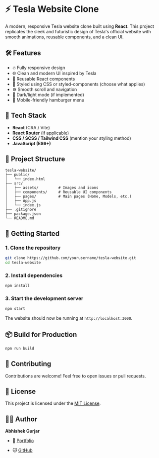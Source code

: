 # ⚡ Tesla Website Clone

A modern, responsive Tesla website clone built using **React**. This project replicates the sleek and futuristic design of Tesla's official website with smooth animations, reusable components, and a clean UI.



## 🛠️ Features

* 🔥 Fully responsive design
* 🌐 Clean and modern UI inspired by Tesla
* 🔁 Reusable React components
* 🎨 Styled using CSS or styled-components (choose what applies)
* ⚙️ Smooth scroll and navigation
* 🌙 Dark/light mode (if implemented)
* 📱 Mobile-friendly hamburger menu

## 🧰 Tech Stack

* **React** (CRA / Vite)
* **React Router** (if applicable)
* **CSS / SCSS / Tailwind CSS** (mention your styling method)
* **JavaScript (ES6+)**

## 📁 Project Structure

```
tesla-website/
├── public/
│   └── index.html
├── src/
│   ├── assets/         # Images and icons
│   ├── components/     # Reusable UI components
│   ├── pages/          # Main pages (Home, Models, etc.)
│   ├── App.js
│   └── index.js
├── .gitignore
├── package.json
└── README.md
```

## 🚦 Getting Started

### 1. Clone the repository

```bash
git clone https://github.com/yourusername/tesla-website.git
cd tesla-website
```

### 2. Install dependencies

```bash
npm install
```

### 3. Start the development server

```bash
npm start
```

The website should now be running at `http://localhost:3000`.

## 📦 Build for Production

```bash
npm run build
```

## 🙌 Contributing

Contributions are welcome! Feel free to open issues or pull requests.

## 📄 License

This project is licensed under the [MIT License](LICENSE).

## 👨‍💻 Author

**Abhishek Gurjar**

* 🔗 [Portfolio](#)
  
* 🐱 [GitHub](https://github.com/abhishekgurjar-in)



